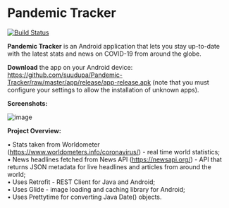 # Pandemic Tracker
[![Build Status](https://travis-ci.com/suudupa/Pandemic-Tracker.svg?branch=dev)](https://travis-ci.com/suudupa/Pandemic-Tracker)

  
**Pandemic Tracker** is an Android application that lets you stay up-to-date with the latest stats and news on COVID-19 from around the globe. 

**Download** the app on your Android device: https://github.com/suudupa/Pandemic-Tracker/raw/master/app/release/app-release.apk (note that you must configure your settings to allow the installation of unknown apps).

  
**Screenshots:**

![image](https://user-images.githubusercontent.com/22065101/82318793-7381f280-999e-11ea-8e9e-e911122d1885.jpg)

  
**Project Overview:**

• Stats taken from Worldometer (https://www.worldometers.info/coronavirus/) - real time world statistics;  
• News headlines fetched from News API (https://newsapi.org/) - API that returns JSON metadata for live headlines and articles from around the world;  
• Uses Retrofit - REST Client for Java and Android;  
• Uses Glide - image loading and caching library for Android;  
• Uses Prettytime for converting Java Date() objects.  
